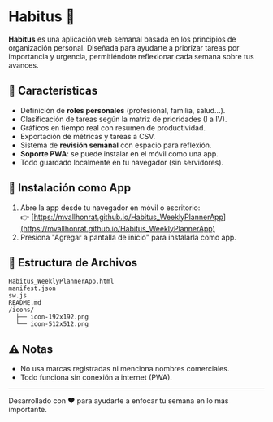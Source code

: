 
# Habitus 🧭

**Habitus** es una aplicación web semanal basada en los principios de organización personal. Diseñada para ayudarte a priorizar tareas por importancia y urgencia, permitiéndote reflexionar cada semana sobre tus avances.

## 🧩 Características

- Definición de **roles personales** (profesional, familia, salud...).
- Clasificación de tareas según la matriz de prioridades (I a IV).
- Gráficos en tiempo real con resumen de productividad.
- Exportación de métricas y tareas a CSV.
- Sistema de **revisión semanal** con espacio para reflexión.
- **Soporte PWA**: se puede instalar en el móvil como una app.
- Todo guardado localmente en tu navegador (sin servidores).

## 📲 Instalación como App

1. Abre la app desde tu navegador en móvil o escritorio:  
   👉 [https://mvallhonrat.github.io/Habitus_WeeklyPlannerApp](https://mvallhonrat.github.io/Habitus_WeeklyPlannerApp)
2. Presiona "Agregar a pantalla de inicio" para instalarla como app.

## 📁 Estructura de Archivos

```
Habitus_WeeklyPlannerApp.html
manifest.json
sw.js
README.md
/icons/
  ├── icon-192x192.png
  └── icon-512x512.png
```

## ⚠️ Notas

- No usa marcas registradas ni menciona nombres comerciales.
- Todo funciona sin conexión a internet (PWA).

---

Desarrollado con ❤️ para ayudarte a enfocar tu semana en lo más importante.
